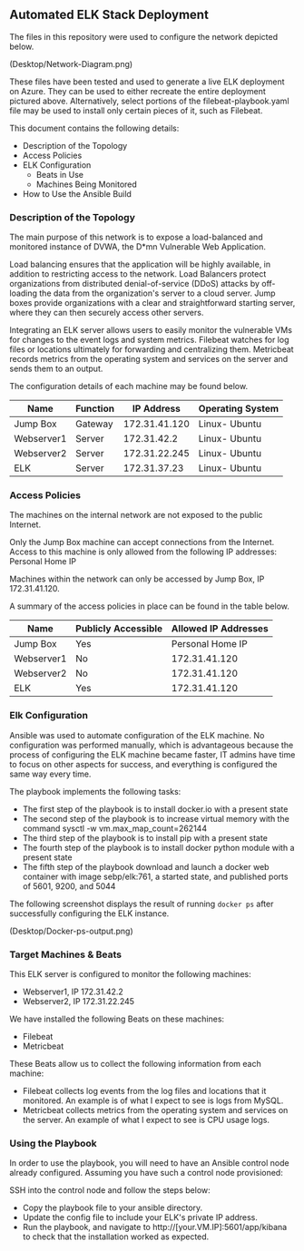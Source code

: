 ## Automated ELK Stack Deployment

The files in this repository were used to configure the network depicted below.

(Desktop/Network-Diagram.png)

These files have been tested and used to generate a live ELK deployment on Azure. They can be used to either recreate the entire deployment pictured above. Alternatively, select portions of the filebeat-playbook.yaml file may be used to install only certain pieces of it, such as Filebeat.


This document contains the following details:
- Description of the Topology
- Access Policies
- ELK Configuration
  - Beats in Use
  - Machines Being Monitored
- How to Use the Ansible Build


### Description of the Topology

The main purpose of this network is to expose a load-balanced and monitored instance of DVWA, the D*mn Vulnerable Web Application.

Load balancing ensures that the application will be highly available, in addition to restricting access to the network. Load Balancers protect organizations from distributed denial-of-service (DDoS) attacks by off-loading the data from the organization's server to a cloud server. Jump boxes provide organizations with a clear and straightforward starting server, where they can then securely access other servers.

Integrating an ELK server allows users to easily monitor the vulnerable VMs for changes to the event logs and system metrics.
Filebeat watches for log files or locations ultimately for forwarding and centralizing them.
Metricbeat records metrics from the operating system and services on the server and sends them to an output.

The configuration details of each machine may be found below.

| Name        | Function | IP Address    | Operating System |
|-------------|----------|---------------|------------------|
| Jump Box    | Gateway  | 172.31.41.120 | Linux- Ubuntu    |
| Webserver1  | Server   | 172.31.42.2   | Linux- Ubuntu    |
| Webserver2  | Server   | 172.31.22.245 | Linux- Ubuntu    |
| ELK         | Server   | 172.31.37.23  | Linux- Ubuntu    |

### Access Policies

The machines on the internal network are not exposed to the public Internet. 

Only the Jump Box machine can accept connections from the Internet. Access to this machine is only allowed from the following IP addresses:
Personal Home IP

Machines within the network can only be accessed by Jump Box, IP 172.31.41.120.

A summary of the access policies in place can be found in the table below.

| Name        | Publicly Accessible | Allowed IP Addresses|
|-------------|---------------------|---------------------|
| Jump Box    |  Yes                |  Personal Home IP   |
| Webserver1  |  No                 |  172.31.41.120      |
| Webserver2  |  No                 |  172.31.41.120      |
| ELK         |  Yes                |  172.31.41.120      |


### Elk Configuration

Ansible was used to automate configuration of the ELK machine. No configuration was performed manually, which is advantageous because the process of configuring the ELK machine became faster, IT admins have time to focus on other aspects for success, and everything is configured the same way every time.

The playbook implements the following tasks:
- The first step of the playbook is to install docker.io with a present state
- The second step of the playbook is to increase virtual memory with the command sysctl -w vm.max_map_count=262144
- The third step of the playbook is to install pip with a present state
- The fourth step of the playbook is to install docker python module with a present state
- The fifth step of the playbook download and launch a docker web container with image sebp/elk:761, a started state, and published ports of 5601, 9200, and 5044

The following screenshot displays the result of running `docker ps` after successfully configuring the ELK instance.

(Desktop/Docker-ps-output.png)

### Target Machines & Beats
This ELK server is configured to monitor the following machines:
- Webserver1, IP 172.31.42.2
- Webserver2, IP 172.31.22.245

We have installed the following Beats on these machines:
- Filebeat
- Metricbeat

These Beats allow us to collect the following information from each machine:
- Filebeat collects log events from the log files and locations that it monitored. An example is of what I expect to see is logs from MySQL.
- Metricbeat collects metrics from the operating system and services on the server. An example of what I expect to see is CPU usage logs.


### Using the Playbook
In order to use the playbook, you will need to have an Ansible control node already configured. Assuming you have such a control node provisioned: 

SSH into the control node and follow the steps below:
- Copy the playbook file to your ansible directory.
- Update the config file to include your ELK's private IP address.
- Run the playbook, and navigate to http://[your.VM.IP]:5601/app/kibana to check that the installation worked as expected.
